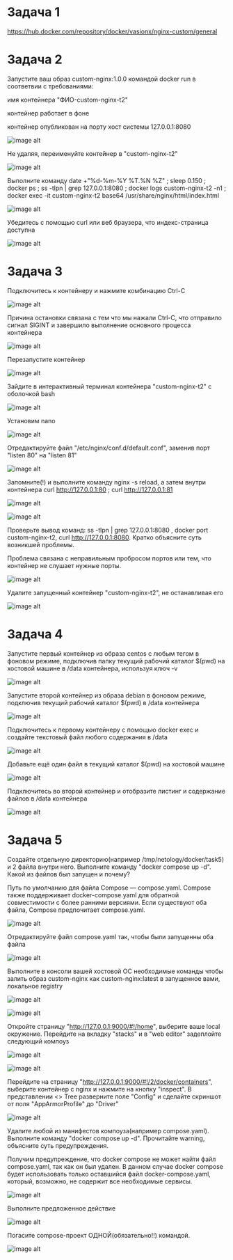 # Задача 1
https://hub.docker.com/repository/docker/vasionx/nginx-custom/general

# Задача 2

Запустите ваш образ custom-nginx:1.0.0 командой docker run в соответвии с требованиями:

имя контейнера "ФИО-custom-nginx-t2"

контейнер работает в фоне

контейнер опубликован на порту хост системы 127.0.0.1:8080

![image alt](https://github.com/vasionxxx/vas/blob/main/21.png)

Не удаляя, переименуйте контейнер в "custom-nginx-t2"

![image alt](https://github.com/vasionxxx/vas/blob/main/22.png)

Выполните команду date +"%d-%m-%Y %T.%N %Z" ; sleep 0.150 ; docker ps ; ss -tlpn | grep 127.0.0.1:8080  ; docker logs custom-nginx-t2 -n1 ; docker exec -it custom-nginx-t2 base64 /usr/share/nginx/html/index.html

![image alt](https://github.com/vasionxxx/vas/blob/main/23.png)

Убедитесь с помощью curl или веб браузера, что индекс-страница доступна

![image alt](https://github.com/vasionxxx/vas/blob/main/24.png)

# Задача 3

Подключитесь к контейнеру и нажмите комбинацию Ctrl-C

![image alt](https://github.com/vasionxxx/vas/blob/main/31.png)

Причина остановки связана с тем что мы нажали Ctrl-C, что отправило сигнал SIGINT и завершило выполнение основного процесса контейнера

![image alt](https://github.com/vasionxxx/vas/blob/main/32.png)

Перезапустите контейнер

![image alt](https://github.com/vasionxxx/vas/blob/main/33.png)

Зайдите в интерактивный терминал контейнера "custom-nginx-t2" с оболочкой bash

![image alt](https://github.com/vasionxxx/vas/blob/main/34.png)

Установим nano

![image alt](https://github.com/vasionxxx/vas/blob/main/35.png)

Отредактируйте файл "/etc/nginx/conf.d/default.conf", заменив порт "listen 80" на "listen 81"

![image alt](https://github.com/vasionxxx/vas/blob/main/36.png)

Запомните(!) и выполните команду nginx -s reload, а затем внутри контейнера curl http://127.0.0.1:80 ; curl http://127.0.0.1:81

![image alt](https://github.com/vasionxxx/vas/blob/main/37.png)

![image alt](https://github.com/vasionxxx/vas/blob/main/38.png)

Проверьте вывод команд: ss -tlpn | grep 127.0.0.1:8080 , docker port custom-nginx-t2, curl http://127.0.0.1:8080. Кратко объясните суть возникшей проблемы.

Проблема связана с неправильным пробросом портов или тем, что контейнер не слушает нужные порты. 

![image alt](https://github.com/vasionxxx/vas/blob/main/39.png)

Удалите запущенный контейнер "custom-nginx-t2", не останавливая его

![image alt](https://github.com/vasionxxx/vas/blob/main/399.png)

# Задача 4

Запустите первый контейнер из образа centos c любым тегом в фоновом режиме, подключив папку текущий рабочий каталог $(pwd) на хостовой машине в /data контейнера, используя ключ -v

![image alt](https://github.com/vasionxxx/vas/blob/main/41.png)

Запустите второй контейнер из образа debian в фоновом режиме, подключив текущий рабочий каталог $(pwd) в /data контейнера

![image alt](https://github.com/vasionxxx/vas/blob/main/42.png)

Подключитесь к первому контейнеру с помощью docker exec и создайте текстовый файл любого содержания в /data

![image alt](https://github.com/vasionxxx/vas/blob/main/43.png)

Добавьте ещё один файл в текущий каталог $(pwd) на хостовой машине

![image alt](https://github.com/vasionxxx/vas/blob/main/44.png)

Подключитесь во второй контейнер и отобразите листинг и содержание файлов в /data контейнера

![image alt](https://github.com/vasionxxx/vas/blob/main/45.png)

# Задача 5

Создайте отдельную директорию(например /tmp/netology/docker/task5) и 2 файла внутри него. Выполните команду "docker compose up -d". Какой из файлов был запущен и почему?

Путь по умолчанию для файла Compose — compose.yaml. Compose также поддерживает docker-compose.yaml для обратной совместимости с более ранними версиями. Если существуют оба файла, Compose предпочитает compose.yaml. 

![image alt](https://github.com/vasionxxx/vas/blob/main/51.png)

Отредактируйте файл compose.yaml так, чтобы были запущенны оба файла

![image alt](https://github.com/vasionxxx/vas/blob/main/52.png)

Выполните в консоли вашей хостовой ОС необходимые команды чтобы залить образ custom-nginx как custom-nginx:latest в запущенное вами, локальное registry

![image alt](https://github.com/vasionxxx/vas/blob/main/53.png)

![image alt](https://github.com/vasionxxx/vas/blob/main/54.png)

Откройте страницу "http://127.0.0.1:9000/#!/home", выберите ваше local окружение. Перейдите на вкладку "stacks" и в "web editor" задеплойте следующий компоуз

![image alt](https://github.com/vasionxxx/vas/blob/main/55.png)

![image alt](https://github.com/vasionxxx/vas/blob/main/56.png)

Перейдите на страницу "http://127.0.0.1:9000/#!/2/docker/containers", выберите контейнер с nginx и нажмите на кнопку "inspect". В представлении <> Tree разверните поле "Config" и сделайте скриншот от поля "AppArmorProfile" до "Driver"

![image alt](https://github.com/vasionxxx/vas/blob/main/57.png)

Удалите любой из манифестов компоуза(например compose.yaml). Выполните команду "docker compose up -d". Прочитайте warning, объясните суть предупреждения. 

Получим предупреждение, что docker compose не может найти файл compose.yaml, так как он был удален. В данном случае docker compose будет использовать только оставшийся файл docker-compose.yaml, который, возможно, не содержит все необходимые сервисы. 

![image alt](https://github.com/vasionxxx/vas/blob/main/58.png)

Выполните предложенное действие

![image alt](https://github.com/vasionxxx/vas/blob/main/59.png)

Погасите compose-проект ОДНОЙ(обязательно!!) командой.

![image alt](https://github.com/vasionxxx/vas/blob/main/599.png)
